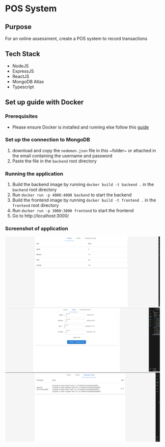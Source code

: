 # POS System

## Purpose 
For an online assessment, create a POS system to record transactions 

## Tech Stack 
* NodeJS
* ExpressJS
* ReactJS
* MongoDB Atlas
* Typescript

## Set up guide with Docker
### Prerequisites 
* Please ensure Docker is installed and running else follow this [guide](https://docs.docker.com/engine/install/)

### Set up the connection to MongoDB
1. download and copy the `nodemon.json` file in this ~folder~ or attached in the email containing the username and password
2. Paste the file in the `backend` root directory

### Running the application
1. Build the backend image by running `docker build -t backend .` in the `backend` root directory
2. Run `docker run -p 4000:4000 backend` to start the backend
3. Build the frontend image by running `docker build -t frontend .` in the `frontend` root directory
4. Run `docker run -p 3000:3000 frontend` to start the frontend
5. Go to http://localhost:3000/ 

### Screenshot of application
![Alt text](image.png)
![Alt text](image-1.png)
![Alt text](image-2.png)
